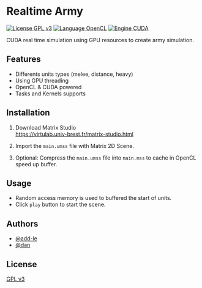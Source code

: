 
# Realtime Army

[![License GPL v3](https://img.shields.io/badge/License-GPL%20v3-yellow.svg)](https://github.com/add-le/realtime-army/blob/master/LICENCE)
[![Language OpenCL](https://img.shields.io/badge/Language-OpenCL-blue.svg)](https://www.khronos.org/opencl/)
[![Engine CUDA](https://img.shields.io/badge/Engine-CUDA-red.svg)](https://developer.nvidia.com/cuda-zone)

CUDA real time simulation using GPU resources to create army simulation.
## Features

- Differents units types (melee, distance, heavy)
- Using GPU threading
- OpenCL & CUDA powered
- Tasks and Kernels supports


## Installation

1. Download Matrix Studio \
https://virtulab.univ-brest.fr/matrix-studio.html

2. Import the `main.umss` file with Matrix 2D Scene.

3. Optional: Compress the `main.umss` file into `main.mss` to cache in OpenCL speed up buffer.
## Usage

- Random access memory is used to buffered the start of units.
- Click `play` button to start the scene.
## Authors

- [@add-le](https://github.com/add-le)
- [@dan](#)
## License

[GPL v3](https://github.com/add-le/realtime-army/blob/master/LICENCE)

